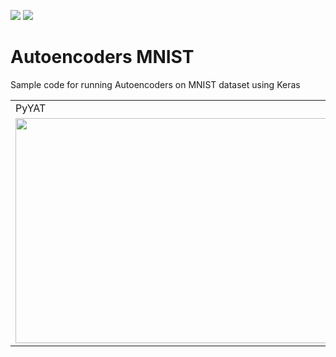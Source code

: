 <a href="https://linkedin.com/in/2vin"><img src="https://img.shields.io/badge/LinkedIn-0077B5?style=for-the-badge&logo=linkedin&logoColor=white"></img></a>
<a href="https://connect.vin"><img src="https://img.shields.io/badge/website-FF6A00?style=for-the-badge&logo=About.me&logoColor=white"></img></a>

# Autoencoders MNIST
Sample code for running Autoencoders on MNIST dataset using Keras

<table>
  <tr>
    <td>PyYAT</td>
  </tr>
  <tr>
    <td><img src="https://www.apriorit.com/wp-content/uploads/2022/07/figure-5-1.png" width=640 height=360></td>
  </tr>
 </table>
